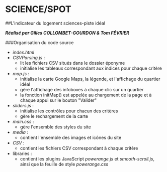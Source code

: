 # SCIENCE/SPOT

##L'indicateur du logement sciences-piste idéal

***Réalisé par Gilles COLLOMBET-GOURDON & Tom FÉVRIER***

###Organisation du code source
- *index.html*
- *CSVParsing.js* :
  - lit les fichiers CSV situés dans le dossier éponyme
  - initialise les tableaux correspondant aux indices pour chaque critère
- *map.js* :
  - initialise la carte Google Maps, la légende, et l'affichage du quartier idéal
  - gère l'affichage des infoboxes à chaque clic sur un quartier
  - la fonction initMap() est appelée au chargement de la page et à chaque appui sur le bouton "Valider"
- *sliders.js* :
  - initialise les contrôles pour chacun des critères
  - gère le rechargement de la carte
- *main.css* :
  - gère l'ensemble des styles du site
- *media* :
  - contient l'ensemble des images et icônes du site
- *CSV* :
  - contient les fichiers CSV correspondant à chaque critère
- libraries :
  - contient les plugins JavaScript *powerange.js* et *smooth-scroll.js*, ainsi que la feuille de style *powerange.css*

